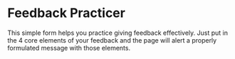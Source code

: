 # Feedback Practicer

This simple form helps you practice giving feedback effectively. Just put in the 4 core elements of your feedback and the page will alert a properly formulated message with those elements.
